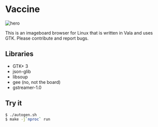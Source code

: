 Vaccine
=======

![hero](res/hero.png)

This is an imageboard browser for Linux that is written in Vala and uses GTK.
Please contribute and report bugs.

Libraries
---

* GTK+ 3
* json-glib
* libsoup
* gee (no, not the board)
* gstreamer-1.0

Try it
---
```Bash
$ ./autogen.sh
$ make -j`nproc` run
```
